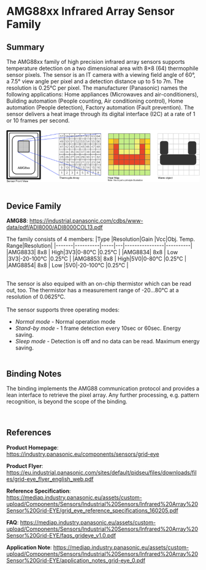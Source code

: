 ﻿# AMG88xx Infrared Array Sensor Family

## Summary
The AMG88xx family of high precision infrared array sensors supports temperature detection on a two dimensional area with 8×8 (64) thermophile sensor pixels. The sensor is an IT camera with a viewing field angle of 60°, a 7.5° view angle per pixel and a detection distance up to 5 to 7m. 
The resolution is 0.25°C per pixel.
The manufacturer (Panasonic) names the following applications:  Home appliances (Microwaves and air-conditioners), Building automation (People counting, Air conditioning control), Home automation (People detection), Factory automation (Fault prevention). The sensor delivers a heat image through its digital interface (I2C) at a rate of 1 or 10 frames per second.
<br/><br/>
![Illustration of thermophile array and heat map](./amg88xx.png)
<br/><br/>


## Device Family
**AMG88**: https://industrial.panasonic.com/cdbs/www-data/pdf/ADI8000/ADI8000COL13.pdf

The family consists of 4 members:
|Type   |Resolution|Gain |Vcc|Obj. Temp. Range|Resolution|
|-------|----------|-----|---|----------------|----------|
|AMG8833| 8x8      | High|3V3|0-80°C          |0.25°C    |
|AMG8834| 8x8      | Low |3V3|-20-100°C       |0.25°C    |
|AMG8853| 8x8      | High|5V0|0-80°C          |0.25°C    |
|AMG8854| 8x8      | Low |5V0|-20-100°C       |0.25°C    |

<br/>
The sensor is also equiped with an on-chip thermistor which can be read out, too.
The thermistor has a measurement range of -20...80°C at a resolution of 0.0625°C.
<br/><br/>
The sensor supports three operating modes:

* *Normal mode* - Normal operation mode
* *Stand-by mode* - 1 frame detection every 10sec or 60sec. Energy saving.
* *Sleep mode* - Detection is off and no data can be read. Maximum energy saving.
<br/><br>

## Binding Notes
The binding implements the AMG88 communication protocol and provides a lean interface to retrieve the pixel array. Any further processing, e.g. pattern recognition, is beyond the scope of the binding. 

<br/>

## References 
**Product Homepage**: https://industry.panasonic.eu/components/sensors/grid-eye

**Product Flyer**: https://eu.industrial.panasonic.com/sites/default/pidseu/files/downloads/files/grid-eye_flyer_english_web.pdf

**Reference Specification**: https://mediap.industry.panasonic.eu/assets/custom-upload/Components/Sensors/Industrial%20Sensors/Infrared%20Array%20Sensor%20Grid-EYE/grid_eye_reference_specifications_160205.pdf

**FAQ**: https://mediap.industry.panasonic.eu/assets/custom-upload/Components/Sensors/Industrial%20Sensors/Infrared%20Array%20Sensor%20Grid-EYE/faqs_grideye_v1.0.pdf

**Application Note**: https://mediap.industry.panasonic.eu/assets/custom-upload/Components/Sensors/Industrial%20Sensors/Infrared%20Array%20Sensor%20Grid-EYE/application_notes_grid-eye_0.pdf

